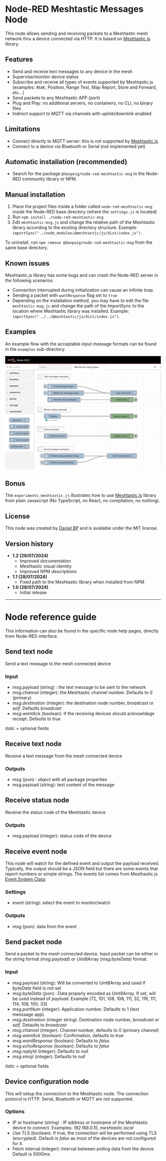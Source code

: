 # Node-RED Meshtastic Messages Node

This node allows sending and receiving packets to a Meshtastic mesh network thru a device connected via HTTP. It is based on [Meshtastic.js](https://js.meshtastic.org/) library.

## Features
- Send and receive text messages to any device in the mesh
- Supervise/monitor device status
- Subscribe and receive all types of events supported by Meshtastic.js (examples: Atak, Position, Range Test, Map Report, Store and Forward, etc...)
- Send packets to any Meshtastic APP (port)
- Plug and Play: no additional servers, no containers, no CLI, no binary files
- Indirect support to MQTT via channels with uplink/downlink enabled

## Limitations
- Connect directly to MQTT server: this is not supported by [Meshtastic.js](https://js.meshtastic.org/)
- Connect to a device via Bluetooth or Serial (not implemented yet)

## Automatic installation (recommended)
- Search for the package `@danpeig/node-red-meshtastic-msg` in the Node-RED community library or NPM.

## Manual installation
1. Place the project files inside a folder called `node-red-meshtastic-msg` inside the Node-RED base directory (where the `settings.js` is located)
2. Run `npm install ./node-red-meshtastic-msg`
3. Edit `meshtastic-msg.js` and change the relative path of the Meshtastic library according to the existing directory structure. Example: `importSync("../node_modules/@meshtastic/js/dist/index.js")`.

To uninstall, run `npm remove @danpeig/node-red-meshtastic-msg` from the same base directory.

## Known issues
Meshtastic.js library has some bugs and can crash the Node-RED server in the following scenarios:
- Connection interrupted during initialization can cause an infinite loop.
- Sending a packet with `wantResponse` flag set to `true`
- Depending on the installation method, you may have to edit the file `meshtastic-msg.js` and change the path of the ImportSync to the location where Meshtastic library was installed. Example: `importSync("../../@meshtastic/js/dist/index.js")`.

## Examples
An example flow with the acceptable input message formats can be found in the `examples` sub-directory.

![Example flow](resources/flow_example.png "Example flow")

## Bonus
The `experiments_meshtastic.js` illustrates how to use [Meshtastic.js](https://js.meshtastic.org/) library from plain Javascript (No TypeScript, no React, no compilation, no nothing).

## License
This node was created by [Daniel BP](http://www.danbp.org) and is available under the MIT license.

## Version history
- **1.2 (29/07/2024)**
    - Improved documentation
    - Meshtastic visual identity
    - Improved NPM descriptions 
- **1.1 (28/07/2024)**
    - Fixed path to the Meshtastic library when installed from NPM
- **1.0 (28/07/2024)**
    - Initial release     

----
# Node reference guide

This information can also be found in the specific node help pages, directly from Node-RED interface.

## Send text node
Send a text message to the mesh connected device

### Input
- msg.payload (string) :  the text message to be sent to the network
- *msg.channel* (integer):  the Meshtastic channel number. Defaults to 0 (primary)
- *msg.destination* (integer):  the destination node number, *broadcast* or *self*. Defaults *broadcast*
- *msg.wantAck* (boolean):  if the receiving devices should acknowldege receipt. Defaults to *true*

*italic* = optional fields

## Receive text node
Receive a text message from the mesh connected device

### Outputs
- msg (json) : object with all package properties
- msg.payload (string): text content of the message 

## Receive status node
Receive the status code of the Meshtastic device
    
### Outputs
    
- msg.payload (integer): status code of the device

## Receive event node
This node will watch for the defined event and output the payload received.
Typically, the output should be a JSON field but there are some events that report numbers or simple strings.
The events list comes from Mesthastic.js [Event System Class](https://js.meshtastic.org/classes/Utils.EventSystem.html)

### Settings
- event (string): select the event to monitor/watch

### Outputs
- msg (json): data from the event

## Send packet node
Send a packet to the mesh connected device.
Input packet can be either in the string format (*msg.payload*) or Uint8Array (*msg.byteData*) format.

### Input

- msg.payload (string): Will be converted to Uint8Array and used if *byteData* field is not set
- *msg.byteData* (json) : Data properly encoded as Uint8Array. If set, will be used instead of *payload*. Example [72, 101, 108, 108, 111, 32, 119, 111, 114, 108, 100, 33]
- *msg.portNum* (integer): Application number. Defaults to 1 (text messsage app).
- *msg.destination* (integer string): Destination node number, *broadcast* or *self*. Detaults to *broadcast*
- *msg.channel* (integer): Channel number, defaults to 0 (primary channel)
- *msg.wantAck* (boolean):  Confirmation, defaults to *true*
- *msg.wantResponse* (boolean): Defaults to *false*.
- *msg.echoResponse* (boolean): Defaults to *false*
- *msg.replyId* (integer): Defaults to *null*
- *msg.emoji* (integer): Defaults to *null*

*italic* = optional fields

## Device configuration node
This will setup the connection to the Meshtastic node.
The connection protocol is HTTP. Serial, Bluetooth or MQTT are not supported.

### Options
* IP or hostname (string) : IP address or hostname of the Meshtastic device to connect. Examples: *192.168.0.15*, *meshtastic.local*
* Use TLS (boolean): If true, the connection will be performed using TLS (encrypted). Default is *false* as most of the devices are not configured for it.
* Fetch interval (integer): Interval between polling data from the device. Default is *5000ms*.

